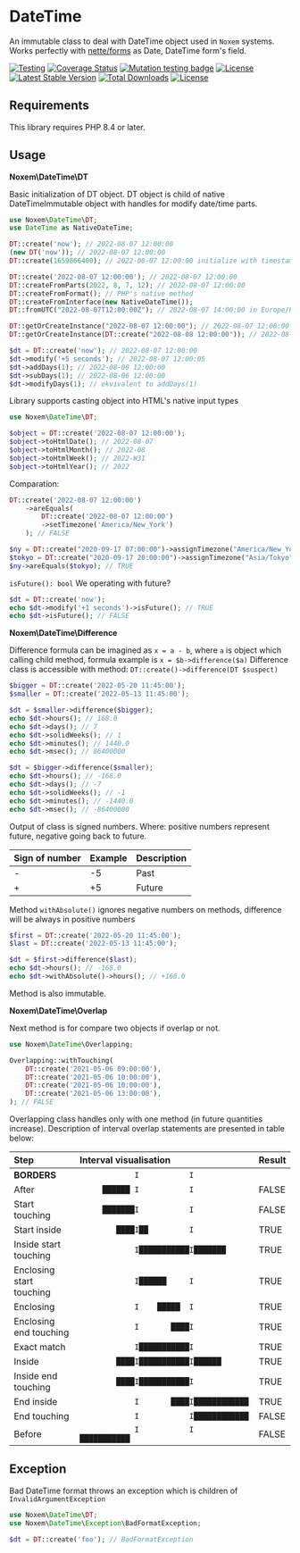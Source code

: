 # DateTime
An immutable class to deal with DateTime object used in `Noxem` systems. Works perfectly with [nette/forms](https://github.com/nette/forms) as Date, DateTime form's field. 

[![Testing](https://badgen.net/github/checks/nxmcz/date-time/main?cache=300)](https://github.com/nxmcz/date-time/actions)
[![Coverage Status](https://coveralls.io/repos/github/nxmcz/date-time/badge.svg?branch=main)](https://coveralls.io/github/nxmcz/date-time?branch=main)
[![Mutation testing badge](https://img.shields.io/endpoint?style=flat&url=https%3A%2F%2Fbadge-api.stryker-mutator.io%2Fgithub.com%2Fnxmcz%2Fdate-time%2Fmain)](https://dashboard.stryker-mutator.io/reports/github.com/nxmcz/date-time/main)
[![License](https://img.shields.io/badge/license-MIT-blue.svg)](https://github.com/nxmcz/date-time/blob/main/LICENSE)
[![Latest Stable Version](http://poser.pugx.org/nxmcz/date-time/v)](https://packagist.org/packages/nxmcz/date-time)
[![Total Downloads](http://poser.pugx.org/nxmcz/date-time/downloads)](https://packagist.org/packages/nxmcz/date-time)
[![License](http://poser.pugx.org/nxmcz/date-time/license)](https://packagist.org/packages/nxmcz/date-time)

Requirements
------------
This library requires PHP 8.4 or later.

Usage
-----

**Noxem\DateTime\DT**

Basic initialization of DT object. DT object is child of native DateTimeImmutable object with handles for modify date/time parts.

```php
use Noxem\DateTime\DT;
use DateTime as NativeDateTime; 

DT::create('now'); // 2022-08-07 12:00:00
(new DT('now')); // 2022-08-07 12:00:00
DT::create(1659866400); // 2022-08-07 12:00:00 initialize with timestamp

DT::create('2022-08-07 12:00:00'); // 2022-08-07 12:00:00
DT::createFromParts(2022, 8, 7, 12); // 2022-08-07 12:00:00
DT::createFromFormat(); // PHP's native method
DT::createFromInterface(new NativeDateTime()); 
DT::fromUTC("2022-08-07T12:00:00Z"); // 2022-08-07 14:00:00 in Europe/Prague

DT::getOrCreateInstance("2022-08-07 12:00:00"); // 2022-08-07 12:00:00
DT::getOrCreateInstance(DT::create("2022-08-08 12:00:00")); // 2022-08-08 12:00:00

$dt = DT::create('now'); // 2022-08-07 12:00:00
$dt->modify('+5 seconds'); // 2022-08-07 12:00:05
$dt->addDays(1); // 2022-08-08 12:00:00
$dt->subDays(1); // 2022-08-06 12:00:00
$dt->modifyDays(1); // ekvivalent to addDays(1)
```
Library supports casting object into HTML's native input types

```php
use Noxem\DateTime\DT;

$object = DT::create('2022-08-07 12:00:00');
$object->toHtmlDate(); // 2022-08-07
$object->toHtmlMonth(); // 2022-08
$object->toHtmlWeek(); // 2022-W31
$object->toHtmlYear(); // 2022
```

Comparation:
```php
DT::create('2022-08-07 12:00:00')
    ->areEquals(
        DT::create('2022-08-07 12:00:00')
        ->setTimezone('America/New_York')
    ); // FALSE

$ny = DT::create("2020-09-17 07:00:00")->assignTimezone("America/New_York");
$tokyo = DT::create("2020-09-17 20:00:00")->assignTimezone("Asia/Tokyo");
$ny->areEquals($tokyo); // TRUE
```
`isFuture(): bool` We operating with future? 
```php
$dt = DT::create('now');
echo $dt->modify('+1 seconds')->isFuture(); // TRUE
echo $dt->isFuture(); // FALSE
```
**Noxem\DateTime\Difference**

Difference formula can be imagined as `x = a - b`, where `a` is object which calling child method, formula example is `x = $b->difference($a)`
Difference class is accessible with method: 
`DT::create()->difference(DT $suspect)`
```php
$bigger = DT::create('2022-05-20 11:45:00');
$smaller = DT::create('2022-05-13 11:45:00');

$dt = $smaller->difference($bigger);
echo $dt->hours(); // 168.0
echo $dt->days(); // 7
echo $dt->solidWeeks(); // 1
echo $dt->minutes(); // 1440.0
echo $dt->msec(); // 86400000

$dt = $bigger->difference($smaller);
echo $dt->hours(); // -168.0
echo $dt->days(); // -7
echo $dt->solidWeeks(); // -1
echo $dt->minutes(); // -1440.0
echo $dt->msec(); // -86400000
```
Output of class is signed numbers. Where: positive numbers represent future, negative going back to future.

| Sign of number | Example | Description |
|----------------|---------|-------------|
| -              | -5      | Past        |
| +              | +5      | Future      |

Method `withAbsolute()` ignores negative numbers on methods, difference will be always in positive numbers
```php
$first = DT::create('2022-05-20 11:45:00');
$last = DT::create('2022-05-13 11:45:00');

$dt = $first->difference($last);
echo $dt->hours(); // -168.0
echo $dt->withAbsolute()->hours(); // +168.0
```
Method is also immutable.

**Noxem\DateTime\Overlap**

Next method is for compare two objects if overlap or not.

```php
use Noxem\DateTime\Overlapping;

Overlapping::withTouching(
    DT::create('2021-05-06 09:00:00'),
    DT::create('2021-05-06 10:00:00'),
    DT::create('2021-05-06 10:00:00'),
    DT::create('2021-05-06 13:00:00'),
); // FALSE
```
Overlapping class handles only with one method (in future quantities increase). Description of interval overlap statements are presented in table below:

| Step                     | Interval visualisation                    | Result |
|:-------------------------|:------------------------------------------|:-------|
| **BORDERS**              | `            I           I            `   |        |
| After                    | `     ██████ I           I            `   | FALSE  |
| Start touching           | `     ███████I           I            `   | FALSE  |
| Start inside             | `        ████I██         I            `   | TRUE   |
| Inside start touching    | `            I███████████I███████     `   | TRUE   |
| Enclosing start touching | `            I██████     I            `   | TRUE   |
| Enclosing                | `            I    █████  I            `   | TRUE   |
| Enclosing end touching   | `            I       ████I            `   | TRUE   |
| Exact match              | `            I███████████I            `   | TRUE   |
| Inside                   | `        ████I███████████I██████      `   | TRUE   |
| Inside end touching      | `        ████I███████████I            `   | TRUE   |
| End inside               | `            I       ████I████████████`   | TRUE   |
| End touching             | `            I           I████████████`   | FALSE  |
| Before                   | `            I           I  ███████████`  | FALSE  |



Exception
---------
Bad DateTime format throws an exception which is children of `InvalidArgumentException`

```php
use Noxem\DateTime\DT;
use Noxem\DateTime\Exception\BadFormatException;

$dt = DT::create('foo'); // BadFormatException
```
